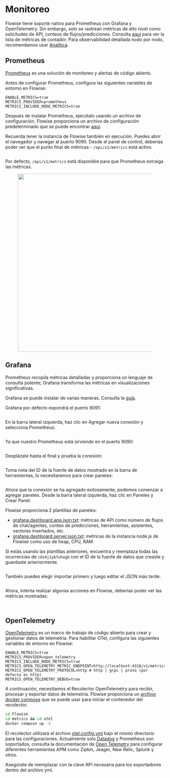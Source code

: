 # Monitoreo

Flowise tiene soporte nativo para Prometheus con Grafana y OpenTelemetry. Sin embargo, solo se rastrean métricas de alto nivel como solicitudes de API, conteos de flujos/predicciones. Consulta [aquí](https://github.com/FlowiseAI/Flowise/blob/main/packages/server/src/Interface.Metrics.ts#L13) para ver la lista de métricas de contador. Para observabilidad detallada nodo por nodo, recomendamos usar [Analítica](analytic.md).

## Prometheus

[Prometheus](https://prometheus.io/) es una solución de monitoreo y alertas de código abierto.

Antes de configurar Prometheus, configura las siguientes variables de entorno en Flowise:

```properties
ENABLE_METRICS=true
METRICS_PROVIDER=prometheus
METRICS_INCLUDE_NODE_METRICS=true
```

Después de instalar Prometheus, ejecútalo usando un archivo de configuración. Flowise proporciona un archivo de configuración predeterminado que se puede encontrar [aquí](https://github.com/FlowiseAI/Flowise/blob/main/metrics/prometheus/prometheus.config.yml).

Recuerda tener la instancia de Flowise también en ejecución. Puedes abrir el navegador y navegar al puerto 9090. Desde el panel de control, deberías poder ver que el punto final de métricas - `/api/v1/metrics` está activo.

<figure><img src="../.gitbook/assets/image--178-.png" alt=""><figcaption></figcaption></figure>

Por defecto, `/api/v1/metrics` está disponible para que Prometheus extraiga las métricas.

<figure><img src="../.gitbook/assets/image--177-.png" alt="" width="563"><figcaption></figcaption></figure>

## Grafana

Prometheus recopila métricas detalladas y proporciona un lenguaje de consulta potente; Grafana transforma las métricas en visualizaciones significativas.

Grafana se puede instalar de varias maneras. Consulta la [guía](https://grafana.com/docs/grafana/latest/setup-grafana/installation/).

Grafana por defecto expondrá el puerto 9091:

<figure><img src="../.gitbook/assets/image--179-.png" alt=""><figcaption></figcaption></figure>

En la barra lateral izquierda, haz clic en Agregar nueva conexión y selecciona Prometheus:

<figure><img src="../.gitbook/assets/image--180-.png" alt=""><figcaption></figcaption></figure>

Ya que nuestro Prometheus está sirviendo en el puerto 9090:

<figure><img src="../.gitbook/assets/image--181-.png" alt=""><figcaption></figcaption></figure>

Desplázate hasta el final y prueba la conexión:

<figure><img src="../.gitbook/assets/image--182-.png" alt=""><figcaption></figcaption></figure>

Toma nota del ID de la fuente de datos mostrado en la barra de herramientas, lo necesitaremos para crear paneles:

<figure><img src="../.gitbook/assets/image--184-.png" alt=""><figcaption></figcaption></figure>

Ahora que la conexión se ha agregado exitosamente, podemos comenzar a agregar paneles. Desde la barra lateral izquierda, haz clic en Paneles y Crear Panel.

Flowise proporciona 2 plantillas de paneles:

* [grafana.dashboard.app.json.txt](https://github.com/FlowiseAI/Flowise/blob/main/metrics/grafana/grafana.dashboard.app.json.txt): métricas de API como número de flujos de chat/agentes, conteo de predicciones, herramientas, asistentes, vectores insertados, etc.
* [grafana.dashboard.server.json.txt](https://github.com/FlowiseAI/Flowise/blob/main/metrics/grafana/grafana.dashboard.server.json.txt): métricas de la instancia node.js de Flowise como uso de heap, CPU, RAM

Si estás usando las plantillas anteriores, encuentra y reemplaza todas las ocurrencias de `cds4j1ybfuhogb` con el ID de la fuente de datos que creaste y guardaste anteriormente.

<figure><img src="../.gitbook/assets/image--183-.png" alt=""><figcaption></figcaption></figure>

También puedes elegir importar primero y luego editar el JSON más tarde:

<figure><img src="../.gitbook/assets/image--185-.png" alt=""><figcaption></figcaption></figure>

Ahora, intenta realizar algunas acciones en Flowise, deberías poder ver las métricas mostradas:

<figure><img src="../.gitbook/assets/image--186-.png" alt=""><figcaption></figcaption></figure>

<figure><img src="../.gitbook/assets/image--187-.png" alt=""><figcaption></figcaption></figure>

## OpenTelemetry

[OpenTelemetry](https://opentelemetry.io/) es un marco de trabajo de código abierto para crear y gestionar datos de telemetría. Para habilitar OTel, configura las siguientes variables de entorno en Flowise:

```properties
ENABLE_METRICS=true
METRICS_PROVIDER=open_telemetry
METRICS_INCLUDE_NODE_METRICS=true
METRICS_OPEN_TELEMETRY_METRIC_ENDPOINT=http://localhost:4318/v1/metrics
METRICS_OPEN_TELEMETRY_PROTOCOL=http # http | grpc | proto (por defecto es http)
METRICS_OPEN_TELEMETRY_DEBUG=true
```

A continuación, necesitamos el Recolector OpenTelemetry para recibir, procesar y exportar datos de telemetría. Flowise proporciona un [archivo docker compose](https://github.com/FlowiseAI/Flowise/blob/main/metrics/otel/compose.yaml) que se puede usar para iniciar el contenedor del recolector.

```bash
cd Flowise
cd metrics && cd otel
docker compose up -d
```

El recolector utilizará el archivo [otel.config.yml](https://github.com/FlowiseAI/Flowise/blob/main/metrics/otel/otel.config.yml) bajo el mismo directorio para las configuraciones. Actualmente solo [Datadog](https://www.datadoghq.com/) y Prometheus son soportados, consulta la documentación de [Open Telemetry](https://opentelemetry.io/) para configurar diferentes herramientas APM como Zipkin, Jeager, New Relic, Splunk y otros.

Asegúrate de reemplazar con la clave API necesaria para los exportadores dentro del archivo yml.


